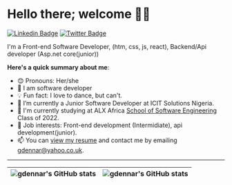 # Hello there; welcome 👋🏾



[![Linkedin Badge](https://img.shields.io/badge/-golden-blue?style=for-the-badge&logo=Linkedin&logoColor=white&link=https://www.linkedin.com/in/golden-dennar-1b11ab9a)](https://www.linkedin.com/in/golden-dennar-1b11ab9a/) [![Twitter Badge](https://img.shields.io/badge/-@mycode_journey-1ca0f1?style=for-the-badge&logo=twitter&logoColor=white&link=https://twitter.com/mycode_journey)](https://twitter.com/mycode_journey)



I'm a Front-end Software Developer, (htm, css, js, react), Backend/Api developer (Asp.net core(junior))



**Here's a quick summary about me**:



- 😊 Pronouns: Her/she
- 🧠 I am software developer
- 💡 Fun fact: I love to dance, but can't.
- 🌱 I’m currently a Junior Software Developer at ICIT Solutions Nigeria.
- 🥅 I'm currently studying at ALX Africa [School of Software Engineering](https://www.alxafrica.com/software-engineering-2022/) Class of 2022.
- 💼 Job interests: Front-end development (Intermidiate), api development(junior).
- 📫 You can [view my resume](#) and contact me by emailing gdennar@yahoo.co.uk.



---



| <img align="center" src="https://github-readme-stats.vercel.app/api?username=gdennar&show_icons=true&include_all_commits=true&hide_border=true" alt="gdennar's GitHub stats" /> | <img align="center" src="https://github-readme-stats.vercel.app/api/top-langs/?username=gdennar&langs_count=8&layout=compact&hide_border=true" alt="gdennar's GitHub stats" /> |
| ------------- | ------------- |
